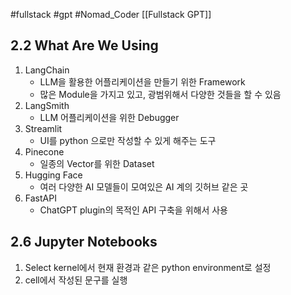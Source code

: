 #fullstack #gpt #Nomad_Coder [[Fullstack GPT]]

## 2.2 What Are We Using
1. LangChain
	- LLM을 활용한 어플리케이션을 만들기 위한 Framework
	- 많은 Module을 가지고 있고, 광범위해서 다양한 것들을 할 수 있음
2. LangSmith
	- LLM 어플리케이션을 위한 Debugger
3. Streamlit
	- UI를 python 으로만 작성할 수 있게 해주는 도구
4. Pinecone
	- 일종의 Vector를 위한 Dataset
5. Hugging Face
	- 여러 다양한 AI 모델들이 모여있은 AI 계의 깃허브 같은 곳
6. FastAPI
	- ChatGPT plugin의 목적인 API 구축을 위해서 사용



## 2.6 Jupyter Notebooks
1. Select kernel에서 현재 환경과 같은 python environment로 설정
2. cell에서 작성된 문구를 실행